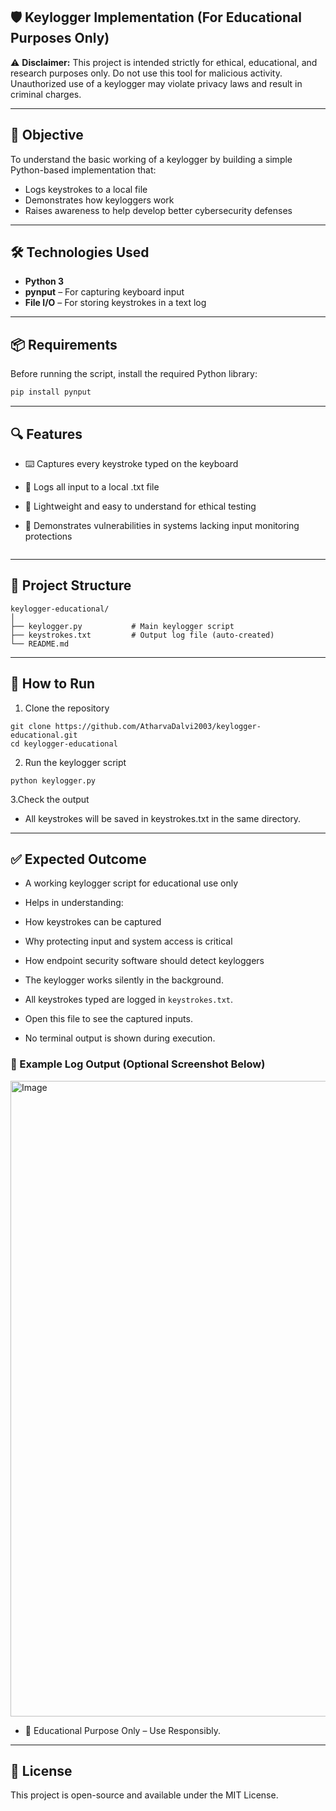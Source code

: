 🛡️ Keylogger Implementation (For Educational Purposes Only)
---
⚠️ **Disclaimer:** This project is intended strictly for ethical, educational, and research purposes only. Do not use this tool for malicious activity. Unauthorized use of a keylogger may violate privacy laws and result in criminal charges.

---

## 🎯 Objective

To understand the basic working of a keylogger by building a simple Python-based implementation that:
- Logs keystrokes to a local file
- Demonstrates how keyloggers work
- Raises awareness to help develop better cybersecurity defenses

---

## 🛠️ Technologies Used

- **Python 3**
- **pynput** – For capturing keyboard input
- **File I/O** – For storing keystrokes in a text log

---

## 📦 Requirements

Before running the script, install the required Python library:

```bash
pip install pynput
```
---
## 🔍 Features
- ⌨️ Captures every keystroke typed on the keyboard

- 📁 Logs all input to a local .txt file

- 🧪 Lightweight and easy to understand for ethical testing

- 🔐 Demonstrates vulnerabilities in systems lacking input monitoring protections
```
```
---
## 📁 Project Structure
```
keylogger-educational/
│
├── keylogger.py           # Main keylogger script
├── keystrokes.txt         # Output log file (auto-created)
└── README.md
```
---
## 🚀 How to Run
1. Clone the repository
```
git clone https://github.com/AtharvaDalvi2003/keylogger-educational.git
cd keylogger-educational
```
2. Run the keylogger script
```
python keylogger.py
```
3.Check the output
- All keystrokes will be saved in keystrokes.txt in the same directory.
---
## ✅ Expected Outcome
- A working keylogger script for educational use only

- Helps in understanding:

- How keystrokes can be captured

- Why protecting input and system access is critical

- How endpoint security software should detect keyloggers
  
- The keylogger works silently in the background.
  
- All keystrokes typed are logged in `keystrokes.txt`.
  
- Open this file to see the captured inputs.
  
- No terminal output is shown during execution.

### 📸 Example Log Output (Optional Screenshot Below)
<img width="1916" height="1017" alt="Image" src="https://github.com/user-attachments/assets/aa3871fe-7abd-467d-a0e5-276e0a0f57cf" />

- 🔐 Educational Purpose Only – Use Responsibly.
---
## 📜 License
This project is open-source and available under the MIT License.
